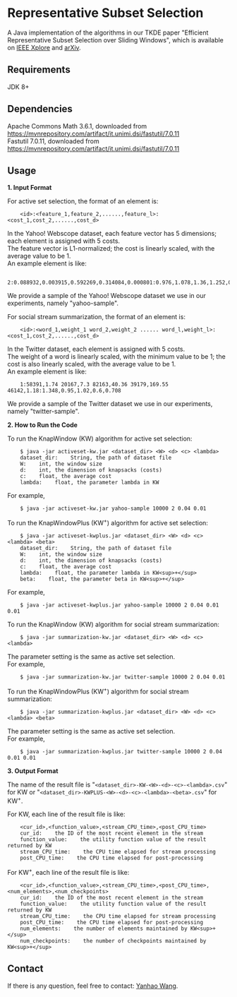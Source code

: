 # Representative Subset Selection ##
A Java implementation of the algorithms in our TKDE paper "Efficient Representative Subset Selection over Sliding Windows", which is available on [IEEE Xplore](https://ieeexplore.ieee.org/document/8410031/) and [arXiv](https://arxiv.org/abs/1706.04764).

## Requirements ##
JDK 8+

## Dependencies ##
Apache Commons Math 3.6.1, downloaded from <https://mvnrepository.com/artifact/it.unimi.dsi/fastutil/7.0.11>   
Fastutil 7.0.11, downloaded from <https://mvnrepository.com/artifact/it.unimi.dsi/fastutil/7.0.11>

## Usage ##

**1. Input Format**

For active set selection, the format of an element is:   
```
    <id>:<feature_1,feature_2,......,feature_l>:<cost_1,cost_2,......,cost_d>   
```
In the Yahoo! Webscope dataset, each feature vector has 5 dimensions; each element is assigned with 5 costs.   
The feature vector is L1-normalized; the cost is linearly scaled, with the average value to be 1.   
An example element is like:   
```
    2:0.088932,0.003915,0.592269,0.314084,0.000801:0.976,1.078,1.36,1.252,0.472   
```
We provide a sample of the Yahoo! Webscope dataset we use in our experiments, namely "yahoo-sample".   
   
For social stream summarization, the format of an element is:   
```
    <id>:<word_1,weight_1 word_2,weight_2 ...... word_l,weight_l>:<cost_1,cost_2,......,cost_d>   
```
In the Twitter dataset, each element is assigned with 5 costs.   
The weight of a word is linearly scaled, with the minimum value to be 1; the cost is also linearly scaled, with the average value to be 1.   
An example element is like:   
```
    1:58391,1.74 20167,7.3 82163,40.36 39179,169.55 46142,1.18:1.348,0.95,1.02,0.6,0.708   
```
We provide a sample of the Twitter dataset we use in our experiments, namely "twitter-sample".   

**2. How to Run the Code**

To run the KnapWindow (KW) algorithm for active set selection:   
```
    $ java -jar activeset-kw.jar <dataset_dir> <W> <d> <c> <lambda>   
    dataset_dir:    String, the path of dataset file   
    W:    int, the window size   
    d:    int, the dimension of knapsacks (costs)   
    c:    float, the average cost   
    lambda:    float, the parameter lambda in KW   
```
For example,  
``` 
    $ java -jar activeset-kw.jar yahoo-sample 10000 2 0.04 0.01   
```
   
To run the KnapWindowPlus (KW<sup>+</sup>) algorithm for active set selection:   
```
    $ java -jar activeset-kwplus.jar <dataset_dir> <W> <d> <c> <lambda> <beta>   
    dataset_dir:    String, the path of dataset file   
    W:    int, the window size   
    d:    int, the dimension of knapsacks (costs)   
    c:    float, the average cost   
    lambda:    float, the parameter lambda in KW<sup>+</sup>   
    beta:    float, the parameter beta in KW<sup>+</sup>   
```
For example,  
``` 
    $ java -jar activeset-kwplus.jar yahoo-sample 10000 2 0.04 0.01 0.01   
```
   
To run the KnapWindow (KW) algorithm for social stream summarization:   
```
    $ java -jar summarization-kw.jar <dataset_dir> <W> <d> <c> <lambda>   
```
   
The parameter setting is the same as active set selection.   
For example,   
```
    $ java -jar summarization-kw.jar twitter-sample 10000 2 0.04 0.01   
```
   
To run the KnapWindowPlus (KW<sup>+</sup>) algorithm for social stream summarization:   
```
    $ java -jar summarization-kwplus.jar <dataset_dir> <W> <d> <c> <lambda> <beta>   
```
   
The parameter setting is the same as active set selection.   
For example,   
```
    $ java -jar summarization-kwplus.jar twitter-sample 10000 2 0.04 0.01 0.01   
```

**3. Output Format**

The name of the result file is "`<dataset_dir>-KW-<W>-<d>-<c>-<lambda>.csv`" for KW or "`<dataset_dir>-KWPLUS-<W>-<d>-<c>-<lambda>-<beta>.csv`" for KW<sup>+</sup>.   
   
For KW, each line of the result file is like:   
```
    <cur_id>,<function_value>,<stream_CPU_time>,<post_CPU_time>   
    cur_id:    the ID of the most recent element in the stream   
    function_value:    the utility function value of the result returned by KW   
    stream_CPU_time:    the CPU time elapsed for stream processing   
    post_CPU_time:    the CPU time elapsed for post-processing   
```
   
For KW<sup>+</sup>, each line of the result file is like:   
```
    <cur_id>,<function_value>,<stream_CPU_time>,<post_CPU_time>,<num_elements>,<num_checkpoints>   
    cur_id:    the ID of the most recent element in the stream   
    function_value:    the utility function value of the result returned by KW   
    stream_CPU_time:    the CPU time elapsed for stream processing   
    post_CPU_time:    the CPU time elapsed for post-processing   
    num_elements:    the number of elements maintained by KW<sup>+</sup>   
    num_checkpoints:    the number of checkpoints maintained by KW<sup>+</sup>   
```

## Contact ##
If there is any question, feel free to contact: [Yanhao Wang](yanhao90@comp.nus.edu.sg).